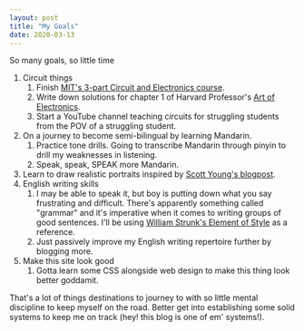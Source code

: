 ```yaml
---
layout: post
title: "My Goals"
date: 2020-03-13
---
```


So many goals, so little time

1. Circuit things
    1. Finish [MIT's 3-part Circuit and Electronics course](https://www.edx.org/xseries/mitx-circuits-and-electronics).
    2. Write down solutions for chapter 1 of Harvard Professor's [Art of Electronics](https://www.cambridge.org/my/academic/subjects/physics/electronics-physicists/art-electronics-3rd-edition?format=HB&isbn=9780521809269).
    3. Start a YouTube channel teaching circuits for struggling students from the POV of a struggling student.
2. On a journey to become semi-bilingual by learning Mandarin.
    1. Practice tone drills. Going to transcribe Mandarin through pinyin to drill my weaknesses in listening.
    2. Speak, speak, SPEAK more Mandarin.
3. Learn to draw realistic portraits inspired by [Scott Young's blogpost](https://www.scotthyoung.com/blog/myprojects/portrait-challenge/).
4. English writing skills 
    1. I may be able to speak it, but boy is putting down what you say frustrating and difficult. There's apparently something called "grammar" and it's imperative when it comes to writing groups of good sentences. I'll be using [William Strunk's Element of Style](https://www.goodreads.com/book/show/33514.The_Elements_of_Style) as a reference.
    2. Just passively improve my English writing repertoire further by blogging more.
5. Make this site look good
    1. Gotta learn some CSS alongside web design to make this thing look better goddamit.
  
That's a lot of things destinations to journey to with so little mental discipline to keep myself on the road. Better get into establishing some solid systems to keep me on track (hey! this blog is one of em' systems!).

